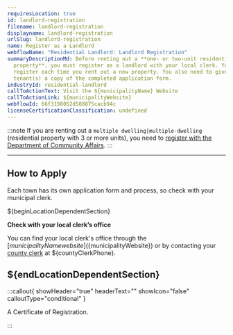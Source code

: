 ```yaml
---
requiresLocation: true
id: landlord-registration
filename: landlord-registration
displayname: landlord-registration
urlSlug: landlord-registration
name: Register as a Landlord
webflowName: "Residential Landlord: Landlord Registration"
summaryDescriptionMd: Before renting out a **one- or two-unit residential
  property**, you must register as a landlord with your local clerk. You need to
  register each time you rent out a new property. You also need to give your
  tenant(s) a copy of the completed application form.
industryId: residential-landlord
callToActionText: Visit the ${municipalityName} Website
callToActionLink: ${municipalityWebsite}
webflowId: 66f3198052d588875cacb94c
licenseCertificationClassification: undefined
---
```

:::note 
 If you are renting out a `multiple dwelling|multiple-dwelling` (residential property with 3 or more units), you need to [register with the Department of Community Affairs](https://njdcaportal.dynamics365portals.us/ultra-bhi-home/).
:::

- - -

## How to Apply

Each town has its own application form and process, so check with your municipal clerk.

${beginLocationDependentSection}

**Check with your local clerk’s office**

You can find your local clerk's office through the [${municipalityName} website](${municipalityWebsite}) or by contacting your [county clerk](${countyClerkWebsite}) at ${countyClerkPhone}.

## ${endLocationDependentSection}

:::callout{ showHeader="true" headerText="" showIcon="false" calloutType="conditional" }

A Certificate of Registration.

:::